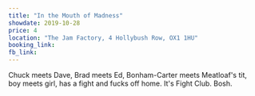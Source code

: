 ```yaml
---
title: "In the Mouth of Madness"
showdate: 2019-10-28
price: 4
location: "The Jam Factory, 4 Hollybush Row, OX1 1HU"
booking_link: 
fb_link: 
---
```

Chuck meets Dave, Brad meets Ed, Bonham-Carter meets Meatloaf's tit, boy meets girl, has a fight and fucks off home. It's Fight Club. Bosh.
